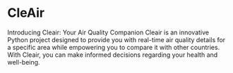 # CleAir
Introducing Cleair: Your Air Quality Companion  Cleair is an innovative Python project designed to provide you with real-time air quality details for a specific area while empowering you to compare it with other countries. With Cleair, you can make informed decisions regarding your health and well-being.
